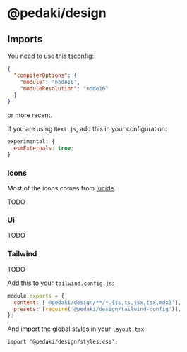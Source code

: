 # @pedaki/design

## Imports

You need to use this tsconfig:

```json file=tsconfig.json
{
  "compilerOptions": {
    "module": "node16",
    "moduleResolution": "node16"
  }
}
```

or more recent.

If you are using `Next.js`, add this in your configuration:

```js file=next.config.js
experimental: {
  esmExternals: true;
}
```

### Icons

Most of the icons comes from [lucide](https://lucide.dev/).

TODO

### Ui

TODO

### Tailwind

TODO

Add this to your `tailwind.config.js`:

```js file=tailwind.config.js
module.exports = {
  content: ['@pedaki/design/**/*.{js,ts,jsx,tsx,mdx}'],
  presets: [require('@pedaki/design/tailwind-config')],
};
```

And import the global styles in your `layout.tsx`:

```tsx file=index.tsx
import '@pedaki/design/styles.css';
```
